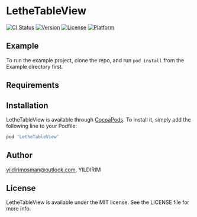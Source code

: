 # LetheTableView

[![CI Status](https://img.shields.io/travis/yildirimosman@outlook.com/LetheTableView.svg?style=flat)](https://travis-ci.org/yildirimosman@outlook.com/LetheTableView)
[![Version](https://img.shields.io/cocoapods/v/LetheTableView.svg?style=flat)](https://cocoapods.org/pods/LetheTableView)
[![License](https://img.shields.io/cocoapods/l/LetheTableView.svg?style=flat)](https://cocoapods.org/pods/LetheTableView)
[![Platform](https://img.shields.io/cocoapods/p/LetheTableView.svg?style=flat)](https://cocoapods.org/pods/LetheTableView)

## Example

To run the example project, clone the repo, and run `pod install` from the Example directory first.

## Requirements

## Installation

LetheTableView is available through [CocoaPods](https://cocoapods.org). To install
it, simply add the following line to your Podfile:

```ruby
pod 'LetheTableView'
```

## Author

yildirimosman@outlook.com, YILDIRIM

## License

LetheTableView is available under the MIT license. See the LICENSE file for more info.
